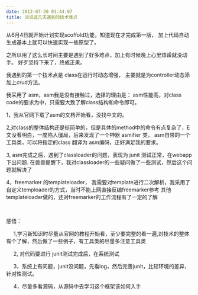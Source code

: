 ```yaml
---
date: 2012-07-30 01:44:07
title: 说说这几天遇到的技术难点
---
```



<p>
	从6月4日就开始计划实现scoffold功能，知道现在才完成第一版， 加上代码自动生成基本上就可以快速实现一些原型了。
</p>
<p>
	之所以用了这么长时间主要是遇到了好多难点，加上有时候晚上心里烦躁就没动手。 好歹坚持下来了，终成正果。
</p>
<p>
	我遇到的第一个技术点是 class在运行时动态增强， 主要就是为controller动态添加上crud方法。
</p>
<p>
	我采用了 asm，asm我是没有接触过，选择的理由是： asm性能高，对class code的要求为中，只需要大致了解class结构和命令即可。
</p>
<p>
	1，我从官网下载了asm的文档开始看，没找中文的。
</p>
<p>
	2,对class的整体结构还是挺简单的，但是具体的method中的命令有点复杂了，E文没看明白，一度陷入僵局，后来发现了一个神器 asmifier 类， asm自带的一个工具类，可以将指定的class 翻译为 asm编码，正好满足我的要求。
</p>
<p>
	3, asm完成之后，遇到了classloader的问题，表现为 junit 测试正常，在webapp下出问题. 在兽兽提醒下，我对classloader的一些疑问做了一些测试，然后这个问题就解决了
</p>
<p>
	4，freemarker 的templateloader， 我需要对template进行二次解析，我采用了自定义temploader的方式，当时不能上网直接反编freemarker参考 其他templateloader做的，还对freemarker的工作流程有了一定的了解
</p>
<p>
	<br />
</p>
<p>
	感悟：
</p>
<p>
	&nbsp; &nbsp; &nbsp;1,学习新知识时尽量从官网的教程开始看，至少要完整的看一遍,对技术的整体有个了解，然后做了一些例子，有工具类的尽量多注意工具类
</p>
<p>
	&nbsp; &nbsp; &nbsp;2, 对代码要进行 junit测试完成后，在系统测试
</p>
<p>
	&nbsp; &nbsp; &nbsp;3，系统上有问题，junit没问题，先看log，然后完善junit，比较环境的差异，针对性测试。
</p>
<p>
	&nbsp; &nbsp; &nbsp;4，尽量多看源码，从源码中去学习这个框架该如何入手
</p>
